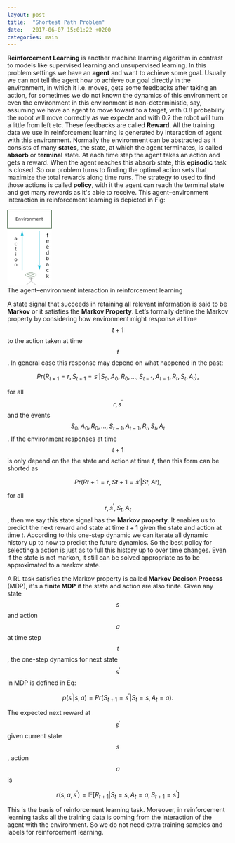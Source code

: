 ```yaml
---
layout: post
title:  "Shortest Path Problem"
date:   2017-06-07 15:01:22 +0200
categories: main
---
```

<strong>Reinforcement Learning</strong> is another machine learning algorithm in contrast to models like supervised learning and unsupervised learning. In this problem settings we have an <strong>agent</strong> and want to achieve some goal. Usually we can not tell the agent how to achieve our goal directly in the environment, in which it i.e. moves, gets some feedbacks after taking an action, for sometimes we do not known the dynamics of this environment or even the environment in this environment is non-deterministic, say, assuming we have an agent to move toward to a target, with 0.8 probability the robot will move correctly as we expecte and with 0.2 the robot will turn a little from left etc.  These feedbacks are called <strong>Reward</strong>. All the training data we use in reinforcement learning is generated by interaction of agent with this environment. Normally the environment can be abstracted as it consists of many <strong>states</strong>, the state, at which the agent terminates, is called <strong>absorb</strong> or <strong>terminal</strong> state. At each time step the agent takes an action and gets a reward. When the agent reaches this absorb state, this <strong>episodic</strong> task is closed. So our problem turns to finding the optimal action sets that maximize the total rewards along time runs. The strategy to used to find those actions is called <strong>policy</strong>, with it the agent can reach the terminal state and get many rewards as it's able to receive. This agent–environment interaction in reinforcement learning is depicted in Fig:

<div class="fig figcenter fighighlight">
  <img src="/assets/mdp.png" width="20%">
  <div class="figcaption">The agent–environment interaction in reinforcement learning</div>
</div>


A state signal that succeeds in retaining all relevant information is said to be <strong>Markov</strong> or it satisfies the <strong>Markov Property</strong>. Let’s formally define the Markov property by considering how environment might response at time $$t + 1$$ to the action taken at time $$t$$. In general case this response may depend on what happened in the past:

$$Pr(R_{t+1} = r, S_{t+1} = s'| S_0, A_0, R_0, \dots, S_{t-1}, A_{t-1}, R_t, S_t, A_t),$$

for all $$r, s^\prime$$ and the events $$S_0, A_0, R_0, \dots, S_{t-1}, A_{t-1}, R_t, S_t, A_t$$. If the environment responses at time $$t+1$$ is only depend on the the state and action at time $t$, then this form can be shorted as

$$Pr(Rt+1 =r,St+1 =s′|St,At),$$

for all $$r, s^\prime, S_t, A_t$$, then we say this state signal has the <strong>Markov property</strong>. It enables us to predict the next reward and state at time $t+1$ given the state and action at time $t$. According to this one-step dynamic we can iterate all dynamic history up to now to predict the future dynamics. So the best policy for selecting a action is just as to full this history up to over time changes. Even if the state is not markon, it still can be solved appropriate as to be approximated to a markov state.

A RL task satisfies the Markov property is called <strong>Markov Decison Process</strong> (MDP), it's a <strong>finite MDP</strong> if the state and action are also finite.
Given any state $$s$$ and action $$a$$ at time step $$t$$, the one-step dynamics for next state $$s^\prime$$ in MDP is defined in Eq:

$$p(s^\prime|s, a) = Pr(S_{t+1} =s^\prime|S_t = s, A_t = a).$$

The expected next reward at $$s^\prime$$ given current state $$s$$, action $$a$$ is 

$$r(s, a, s^\prime) = \mathbb{E}[R_{t+1}|S_t = s, A_t = a, S_{t+1} = s^\prime]$$

This is the basis of reinforcement learning task. Moreover, in reinforcement learning tasks all the training data is coming from the interaction of the agent with the environment. So we do not need extra training samples and labels for reinforcement learning.

